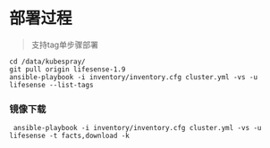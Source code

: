 # 部署过程

> 支持tag单步骤部署

```
cd /data/kubespray/
git pull origin lifesense-1.9
ansible-playbook -i inventory/inventory.cfg cluster.yml -vs -u lifesense --list-tags
```

### 镜像下载

```
 ansible-playbook -i inventory/inventory.cfg cluster.yml -vs -u lifesense -t facts,download -k
```



